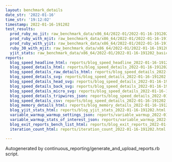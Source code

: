 ```yaml
---
layout: benchmark_details
date_str: '2022-01-16'
time_str: '19:12:02'
timestamp: 2022-01-16-191202
test_results:
  prod_ruby_no_jit: raw_benchmark_data/x86_64/2022-01/2022-01-16-191202_basic_benchmark_prod_ruby_no_jit.json
  prod_ruby_with_mjit: raw_benchmark_data/x86_64/2022-01/2022-01-16-191202_basic_benchmark_prod_ruby_with_mjit.json
  prod_ruby_with_yjit: raw_benchmark_data/x86_64/2022-01/2022-01-16-191202_basic_benchmark_prod_ruby_with_yjit.json
  ruby_30_with_mjit: raw_benchmark_data/x86_64/2022-01/2022-01-16-191202_basic_benchmark_ruby_30_with_mjit.json
  yjit_stats: raw_benchmark_data/x86_64/2022-01/2022-01-16-191202_basic_benchmark_yjit_stats.json
reports:
  blog_speed_headline_html: reports/blog_speed_headline_2022-01-16-191202.html
  blog_speed_details_html: reports/blog_speed_details_2022-01-16-191202.html
  blog_speed_details_raw_details_html: reports/blog_speed_details_2022-01-16-191202.raw_details.html
  blog_speed_details_svg: reports/blog_speed_details_2022-01-16-191202.svg
  blog_speed_details_head_svg: reports/blog_speed_details_2022-01-16-191202.head.svg
  blog_speed_details_back_svg: reports/blog_speed_details_2022-01-16-191202.back.svg
  blog_speed_details_micro_svg: reports/blog_speed_details_2022-01-16-191202.micro.svg
  blog_speed_details_tripwires_json: reports/blog_speed_details_2022-01-16-191202.tripwires.json
  blog_speed_details_csv: reports/blog_speed_details_2022-01-16-191202.csv
  blog_memory_details_html: reports/blog_memory_details_2022-01-16-191202.html
  blog_yjit_stats_html: reports/blog_yjit_stats_2022-01-16-191202.html
  variable_warmup_warmup_settings_json: reports/variable_warmup_2022-01-16-191202.warmup_settings.json
  variable_warmup_stats_of_interest_json: reports/variable_warmup_2022-01-16-191202.stats_of_interest.json
  blog_exit_reports_bench_list_html: reports/blog_exit_reports_2022-01-16-191202.bench_list.html
  iteration_count_html: reports/iteration_count_2022-01-16-191202.html

---
```

Autogenerated by continuous_reporting/generate_and_upload_reports.rb script.

